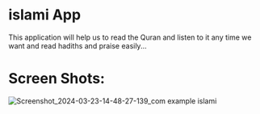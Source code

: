 <h1>islami App</h1>
This application will help us to read the Quran and listen to it any time we want and read hadiths and praise easily...

# Screen Shots:
![Screenshot_2024-03-23-14-48-27-139_com example islami](https://github.com/HendSayed25/Islami_App/assets/125665213/f619ce0b-35ca-4ce9-960e-ea3decd6b531)




